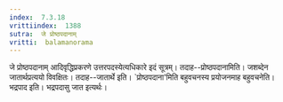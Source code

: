 ```yaml
---
index:  7.3.18
vrittiindex:  1388
sutra:  जे प्रोष्ठपदानाम्
vritti:  balamanorama 
---
```


जे प्रोष्ठपदानाम् आदिवृद्धिप्रकरणे उत्तरपदस्येत्यधिकारे इदं सूत्रम्। तदाह--प्रोष्ठपदानामिति। जशब्देन जातार्थप्रत्ययो विवक्षितः। तदाह--जातार्थे इति। `प्रोष्ठपदाना'मिति बहुवचनस्य प्रयोजनमाह बहुवचनेति। भद्रपाद इति। भद्रपदासु जात इत्यर्थः। 

